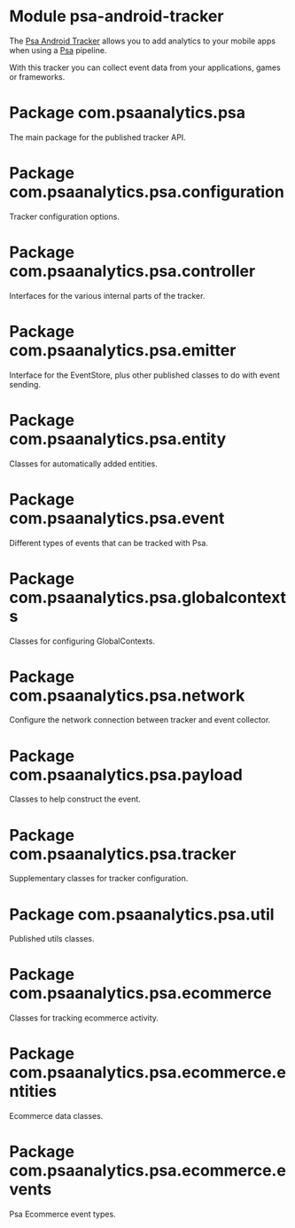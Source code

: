 # Module psa-android-tracker

The [Psa Android Tracker](https://github.com/snowplow/snowplow-android-tracker) allows you
to add analytics to your mobile apps when using a
[Psa](https://github.com/snowplow/snowplow) pipeline.

With this tracker you can collect event data from your applications, games or frameworks.

# Package com.psaanalytics.psa
The main package for the published tracker API.

# Package com.psaanalytics.psa.configuration
Tracker configuration options.

# Package com.psaanalytics.psa.controller
Interfaces for the various internal parts of the tracker.

# Package com.psaanalytics.psa.emitter
Interface for the EventStore, plus other published classes to do with event sending.

# Package com.psaanalytics.psa.entity
Classes for automatically added entities.

# Package com.psaanalytics.psa.event
Different types of events that can be tracked with Psa.

# Package com.psaanalytics.psa.globalcontexts
Classes for configuring GlobalContexts.

# Package com.psaanalytics.psa.network
Configure the network connection between tracker and event collector.

# Package com.psaanalytics.psa.payload
Classes to help construct the event.

# Package com.psaanalytics.psa.tracker
Supplementary classes for tracker configuration.

# Package com.psaanalytics.psa.util
Published utils classes.

# Package com.psaanalytics.psa.ecommerce
Classes for tracking ecommerce activity.

# Package com.psaanalytics.psa.ecommerce.entities
Ecommerce data classes.

# Package com.psaanalytics.psa.ecommerce.events
Psa Ecommerce event types.
